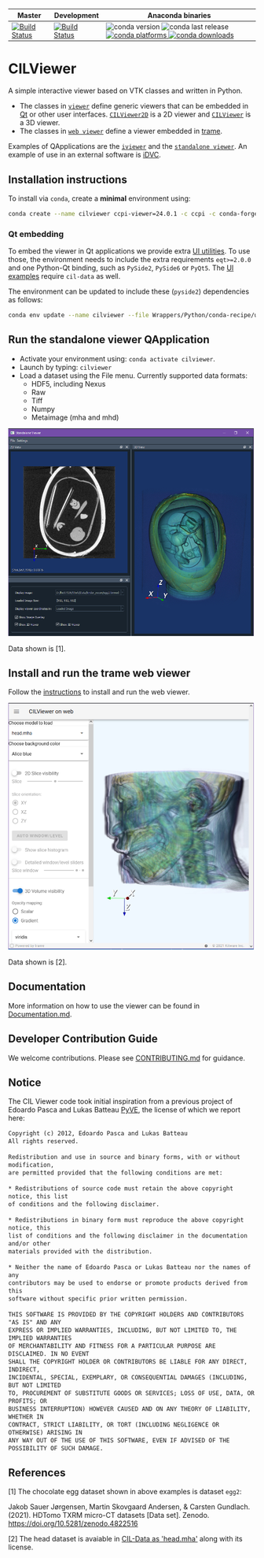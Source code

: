 | Master | Development | Anaconda binaries |
|--------|-------------|-------------------|
| [![Build Status](https://anvil.softeng-support.ac.uk/jenkins/buildStatus/icon?job=CILsingle/CCPi-Viewer)](https://anvil.softeng-support.ac.uk/jenkins/job/CILsingle/job/CCPi-Viewer/) | [![Build Status](https://anvil.softeng-support.ac.uk/jenkins/buildStatus/icon?job=CILsingle/CCPi-Viewer-dev)](https://anvil.softeng-support.ac.uk/jenkins/job/CILsingle/job/CCPi-Viewer-dev/) |![conda version](https://anaconda.org/ccpi/ccpi-viewer/badges/version.svg) ![conda last release](https://anaconda.org/ccpi/ccpi-viewer/badges/latest_release_date.svg) [![conda platforms](https://anaconda.org/ccpi/ccpi-viewer/badges/platforms.svg) ![conda downloads](https://anaconda.org/ccpi/ccpi-viewer/badges/downloads.svg)](https://anaconda.org/ccpi/ccpi-viewer) |

# CILViewer
A simple interactive viewer based on VTK classes and written in Python.
- The classes in [`viewer`](Wrappers/Python/ccpi/viewer/) define generic viewers that can be embedded in [Qt](https://www.qt.io/) or other user interfaces. [`CILViewer2D`](Wrappers/Python/ccpi/viewer/CILViewer2D.py) is a 2D viewer and [`CILViewer`](Wrappers/Python/ccpi/viewer/CILViewer.py) is a 3D viewer. 
- The classes in [`web viewer`](Wrappers/Python/ccpi/web_viewer/) define a viewer embedded in [trame](https://kitware.github.io/trame/).

Examples of QApplications are the [`iviewer`](Wrappers/Python/ccpi/viewer/iviewer.py) and the [`standalone viewer`](Wrappers/Python/ccpi/viewer/standalone_viewer.py). An example of use in an external software is [iDVC](https://github.com/TomographicImaging/iDVC).

## Installation instructions
To install via `conda`, create a **minimal** environment using:

```bash
conda create --name cilviewer ccpi-viewer=24.0.1 -c ccpi -c conda-forge
```
### Qt embedding

To embed the viewer in Qt applications we provide extra [UI utilities](Wrappers/Python/ccpi/viewer/ui). To use those, the environment needs to include the extra requirements `eqt>=2.0.0` and one Python-Qt binding, such as `PySide2`, `PySide6` or `PyQt5`. The [UI examples](Wrappers/Python/examples/ui_examples) require `cil-data` as well. 

The environment can be updated to include these (`pyside2`) dependencies as follows:
```sh
conda env update --name cilviewer --file Wrappers/Python/conda-recipe/ui_env.yml
```

## Run the standalone viewer QApplication

- Activate your environment using: ``conda activate cilviewer``.
- Launch by typing: `cilviewer`
- Load a dataset using the File menu. Currently supported data formats:
  - HDF5, including Nexus
  - Raw
  - Tiff
  - Numpy
  - Metaimage (mha and mhd)

<img src="Documentation/readme-images/StandaloneViewerEgg.PNG" alt="Your image title" width="500"/>

Data shown is [1].

## Install and run the trame web viewer
Follow the [instructions](https://github.com/vais-ral/CILViewer/tree/master/Wrappers/Python/ccpi/web_viewer) to install and run the web viewer.

<img src="Documentation/readme-images/WebCILViewer3D.PNG" alt="Your image title" width="500"/>

Data shown is [2].

## Documentation
More information on how to use the viewer can be found in [Documentation.md](./Documentation/documentation.md).

## Developer Contribution Guide
We welcome contributions. Please see [CONTRIBUTING.md](./CONTRIBUTING.md) for guidance.

## Notice
The CIL Viewer code took initial inspiration from a previous project of Edoardo Pasca and Lukas Batteau [PyVE](https://sourceforge.net/p/pyve/code/ci/master/tree/PyVE/), the license of which we report here:

```
Copyright (c) 2012, Edoardo Pasca and Lukas Batteau
All rights reserved.

Redistribution and use in source and binary forms, with or without modification, 
are permitted provided that the following conditions are met:

* Redistributions of source code must retain the above copyright notice, this list
of conditions and the following disclaimer.

* Redistributions in binary form must reproduce the above copyright notice, this 
list of conditions and the following disclaimer in the documentation and/or other
materials provided with the distribution.

* Neither the name of Edoardo Pasca or Lukas Batteau nor the names of any 
contributors may be used to endorse or promote products derived from this 
software without specific prior written permission.

THIS SOFTWARE IS PROVIDED BY THE COPYRIGHT HOLDERS AND CONTRIBUTORS "AS IS" AND ANY
EXPRESS OR IMPLIED WARRANTIES, INCLUDING, BUT NOT LIMITED TO, THE IMPLIED WARRANTIES
OF MERCHANTABILITY AND FITNESS FOR A PARTICULAR PURPOSE ARE DISCLAIMED. IN NO EVENT 
SHALL THE COPYRIGHT HOLDER OR CONTRIBUTORS BE LIABLE FOR ANY DIRECT, INDIRECT, 
INCIDENTAL, SPECIAL, EXEMPLARY, OR CONSEQUENTIAL DAMAGES (INCLUDING, BUT NOT LIMITED 
TO, PROCUREMENT OF SUBSTITUTE GOODS OR SERVICES; LOSS OF USE, DATA, OR PROFITS; OR 
BUSINESS INTERRUPTION) HOWEVER CAUSED AND ON ANY THEORY OF LIABILITY, WHETHER IN 
CONTRACT, STRICT LIABILITY, OR TORT (INCLUDING NEGLIGENCE OR OTHERWISE) ARISING IN
ANY WAY OUT OF THE USE OF THIS SOFTWARE, EVEN IF ADVISED OF THE POSSIBILITY OF SUCH DAMAGE.
```

## References
[1] The chocolate egg dataset shown in above examples is dataset `egg2`:

Jakob Sauer Jørgensen, Martin Skovgaard Andersen, & Carsten Gundlach. (2021). HDTomo TXRM micro-CT datasets [Data set]. Zenodo. https://doi.org/10.5281/zenodo.4822516

[2] The head dataset is avaiable in [CIL-Data as 'head.mha'](https://github.com/TomographicImaging/CIL-Data) along with its license.


